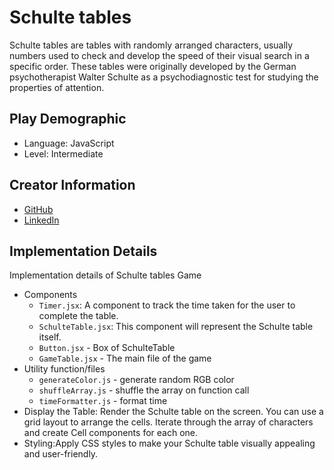 # Schulte tables

Schulte tables are tables with randomly arranged characters, usually numbers used to check and develop the speed of their visual search in a specific order. These tables were originally developed by the German psychotherapist Walter Schulte as a psychodiagnostic test for studying the properties of attention.

## Play Demographic

- Language: JavaScript
- Level: Intermediate

## Creator Information

- [GitHub](https://github.com/mhShohan)
- [LinkedIn](https://www.linkedin.com/in/mehdi-hasan-shohan/)

## Implementation Details

Implementation details of Schulte tables Game
- Components
    - `Timer.jsx`: A component to track the time taken for the user to complete the table.
    - `SchulteTable.jsx`: This component will represent the Schulte table itself.
    - `Button.jsx` - Box of SchulteTable
    - `GameTable.jsx` - The main file of the game
- Utility function/files
    - `generateColor.js` - generate random RGB color
    - `shuffleArray.js` - shuffle the array on function call
    - `timeFormatter.js` - format time
- Display the Table: Render the Schulte table on the screen. You can use a grid layout to arrange the cells. Iterate through the array of characters and create Cell components for each one.
- Styling:Apply CSS styles to make your Schulte table visually appealing and user-friendly.


